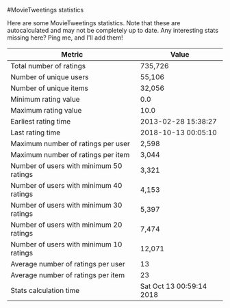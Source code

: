 #MovieTweetings statistics

Here are some MovieTweetings statistics. Note that these are autocalculated and may not be completely up to date. Any interesting stats missing here? Ping me, and I'll add them!

Metric | Value
--- | ---
Total number of ratings                 | 735,726
Number of unique users                  | 55,106
Number of unique items                  | 32,056
Minimum rating value                    | 0.0
Maximum rating value                    | 10.0
Earliest rating time                    | 2013-02-28 15:38:27
Last rating time                        | 2018-10-13 00:05:10
Maximum number of ratings per user      | 2,598
Maximum number of ratings per item      | 3,044
Number of users with minimum 50 ratings | 3,321
Number of users with minimum 40 ratings | 4,153
Number of users with minimum 30 ratings | 5,397
Number of users with minimum 20 ratings | 7,474
Number of users with minimum 10 ratings | 12,071
Average number of ratings per user      | 13
Average number of ratings per item      | 23
Stats calculation time                  | Sat Oct 13 00:59:14 2018

